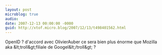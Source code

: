 ```yaml
---
layout: post
microblog: true
audio: 
date: 2007-12-13 00:00:00 -0000
guid: http://xtof.micro.blog/2007/12/13/t498401562.html
---
```

OpenID ? d'accord avec OlivierAuber ce sera bien plus énorme que Mozilla aka &amp;lt;troll&amp;gt;filiale de Googel&amp;lt;/troll&amp;gt; ?

